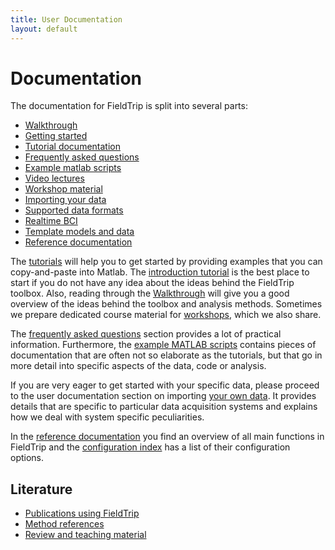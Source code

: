 ```yaml
---
title: User Documentation
layout: default
---
```


# Documentation

The documentation for FieldTrip is split into several parts:

* [Walkthrough](/walkthrough)
* [Getting started](/getting_started)
* [Tutorial documentation](/tutorial)
* [Frequently asked questions](/faq)
* [Example matlab scripts](/example)
* [Video lectures](/video)
* [Workshop material](/workshop)
* [Importing your data](/reading_data)
* [Supported data formats](/dataformat)
* [Realtime BCI](/development/realtime)
* [Template models and data](/template)
* [Reference documentation](/reference)

The [tutorials](/tutorial) will help you to get started by providing examples that you can copy-and-paste into Matlab. The [introduction tutorial](/tutorial/introduction) is the best place to start if you do not have any idea about the ideas behind the FieldTrip toolbox. Also, reading through the [Walkthrough](/walkthrough) will give you a good overview of the ideas behind the toolbox and analysis methods. Sometimes we prepare dedicated course material for [workshops](/workshop), which we also share.

The [frequently asked questions](/faq) section provides a lot of practical information. Furthermore, the [example MATLAB scripts](/example) contains pieces of documentation that are often not so elaborate as the tutorials, but that go in more detail into specific aspects of the data, code or analysis.

If you are very eager to get started with your specific data, please proceed to the user documentation section on importing [your own data](/reading_data). It provides details that are specific to particular data acquisition systems and explains how we deal with system specific peculiarities.

In the [reference documentation](/reference/) you find an overview of all main functions in FieldTrip and the [configuration index](/reference/configuration) has a list of their configuration options.

## Literature

* [Publications using FieldTrip](/publications)
* [Method references](/references_to_implemented_methods)
* [Review and teaching material](/references_to_review_papers_and_teaching_material)
